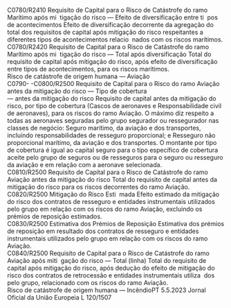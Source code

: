  
C0780/R2410  Requisito de Capital para 
o Risco de Catástrofe do 
ramo Marítimo após mi ­
tigação do risco — Efeito 
de diversificação entre ti ­
pos de acontecimentos  Efeito de diversificação decorrente da agregação do total dos requisitos de capital 
após mitigação do risco respeitantes a diferentes tipos de acontecimentos relacio ­
nados com os riscos marítimos.  
C0780/R2420  Requisito de Capital para 
o Risco de Catástrofe do 
ramo Marítimo após mi ­
tigação do risco — Total 
após diversificação  Total do requisito de capital após mitigação do risco, após efeito de diversificação 
entre tipos de acontecimentos, para os riscos marítimos.  
Risco de catástrofe de 
origem humana — 
Aviação  
C0790- 
-C0800/R2500  Requisito de Capital para 
o Risco do ramo Aviação 
antes da mitigação do 
risco —  Tipo de cobertura  
— antes da mitigação do 
risco  Requisito de capital antes da mitigação do risco, por tipo de cobertura (Cascos de 
aeronaves e Responsabilidade civil de aeronaves), para os riscos do ramo Aviação. 
O máximo diz respeito a todas as aeronaves seguradas pelo grupo segurador ou 
ressegurador nas classes de negócio: 
Seguro marítimo, da aviação e dos transportes, incluindo responsabilidades de 
resseguro proporcional; e 
Resseguro não proporcional marítimo, da aviação e dos transportes. 
O montante por tipo de cobertura é igual ao capital seguro para o tipo específico 
de cobertura aceite pelo grupo de seguros ou de resseguros para o seguro ou 
resseguro da aviação e em relação com a aeronave selecionada.  
C0810/R2500  Requisito de Capital para 
o Risco de Catástrofe do 
ramo Aviação antes da 
mitigação do risco  Total do requisito de capital antes da mitigação do risco para os riscos decorrentes 
do ramo Aviação.  
C0820/R2500  Mitigação do Risco Esti ­
mada  Efeito estimado da mitigação do risco dos contratos de resseguro e entidades 
instrumentais utilizados pelo grupo em relação com os riscos do ramo Aviação, 
excluindo os prémios de reposição estimados.  
C0830/R2500  Estimativa dos Prémios 
de Reposição  Estimativa dos prémios de reposição em resultado dos contratos de resseguro e 
entidades instrumentais utilizados pelo grupo em relação com os riscos do ramo 
Aviação.  
C0840/R2500  Requisito de Capital para 
o Risco de Catástrofe do 
ramo Aviação após miti ­
gação do risco — Total 
(linha)  Total do requisito de capital após mitigação do risco, após dedução do efeito de 
mitigação do risco dos contratos de retrocessão e entidades instrumentais utiliza ­
dos pelo grupo, relacionado com os riscos do ramo Aviação.  
Risco de catástrofe de 
origem humana — 
IncêndioPT  5.5.2023 Jornal Oficial da União Europeia L 120/1507